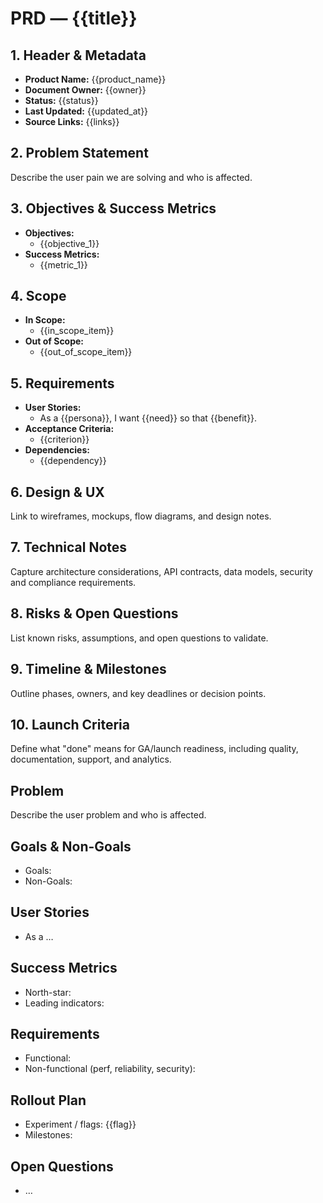 # PRD — {{title}}

## 1. Header & Metadata
- **Product Name:** {{product_name}}
- **Document Owner:** {{owner}}
- **Status:** {{status}}
- **Last Updated:** {{updated_at}}
- **Source Links:** {{links}}

## 2. Problem Statement
Describe the user pain we are solving and who is affected.

## 3. Objectives & Success Metrics
- **Objectives:**
  - {{objective_1}}
- **Success Metrics:**
  - {{metric_1}}

## 4. Scope
- **In Scope:**
  - {{in_scope_item}}
- **Out of Scope:**
  - {{out_of_scope_item}}

## 5. Requirements
- **User Stories:**
  - As a {{persona}}, I want {{need}} so that {{benefit}}.
- **Acceptance Criteria:**
  - {{criterion}}
- **Dependencies:**
  - {{dependency}}

## 6. Design & UX
Link to wireframes, mockups, flow diagrams, and design notes.

## 7. Technical Notes
Capture architecture considerations, API contracts, data models, security and compliance requirements.

## 8. Risks & Open Questions
List known risks, assumptions, and open questions to validate.

## 9. Timeline & Milestones
Outline phases, owners, and key deadlines or decision points.

## 10. Launch Criteria
Define what "done" means for GA/launch readiness, including quality, documentation, support, and analytics.
## Problem
Describe the user problem and who is affected.

## Goals & Non-Goals
- Goals:
- Non-Goals:

## User Stories
- As a …

## Success Metrics
- North-star:
- Leading indicators:

## Requirements
- Functional:
- Non-functional (perf, reliability, security):

## Rollout Plan
- Experiment / flags: {{flag}}
- Milestones:

## Open Questions
- …
